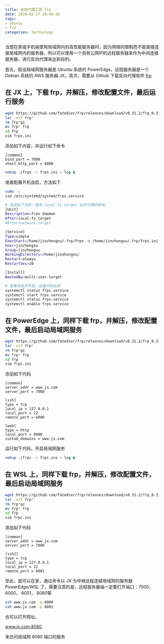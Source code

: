 ```yaml
---
title: 反向代理工具 frp
date: 2020-02-17 10:49:30
tags:
- ubuntu
- frp
categories: technology
---
```


当想在家或手机端使用局域网内的高性能服务器时，因为网络的限制而不能直接连接局域网内的服务器，所以可以使用一个具有公网IP的远程服务器来作为中间连接服务器，进行反向代理来达到目的。

<!--more-->

首先，假设局域网服务器是 Ubuntu 系统的 PowerEdge，远程服务器是一个 Debian 系统的 AWS 服务器 JX，其次，需要从 Github 下载反向代理软件 [frp](https://github.com/fatedier/frp) 

## 在 JX 上，下载 frp，并解压，修改配置文件，最后运行服务

```bash
wget https://github.com/fatedier/frp/releases/download/v0.31.2/frp_0.31.2_linux_amd64.tar.gz
tar -xzf frp*
rm frp*gz
mv frp* frp
cd frp
vim frps.ini
```

添加如下内容，并运行如下命令

```shell
[common]
bind_port = 7000
vhost_http_port = 8080
```

```bash
nohup ./frps -c frps.ini > log &
```

或者配置开机自启，方法如下

```bash
sudo -i
vim /etc/systemd/system/frps.service

# 添加如下代码；使用 local-fs.target 似乎可预防掉线
[Unit]
Description=frps daemon
After=local-fs.target
#After=network.target

[Service]
Type=simple
ExecStart=/home/jinzhongxu/.frp/frps -c /home/jinzhongxu/.frp/frps.ini
User=jinzhongxu
Group=jinzhongxu
WorkingDirectory=/home/jinzhongxu/
Restart=always
RestartSec=10

[Install]
WantedBy=multi-user.target

# 查看状态并开启、设置开机自启
systemctl status frps.service
systemctl start frps.service
systemctl status frps.service
systemctl enable frps.service
```



## 在 PowerEdge 上，同样下载 frp，并解压，修改配置文件，最后启动局域网服务

```bash
wget https://github.com/fatedier/frp/releases/download/v0.31.2/frp_0.31.2_linux_amd64.tar.gz
tar -xzf frp*
rm frp*gz
mv frp* frp
cd frp
vim frpc.ini
```

添加如下代码

```shell
[common]
server_addr = www.jx.com
server_port = 7000

[ssh]
type = tcp
local_ip = 127.0.0.1
local_port = 22
remote_port = 6000

[web]
type = http
local_port = 8080
custom_domains = www.jx.com
```

运行如下代码，开启局域网服务

```bash
nohup ./frpc -c frpc.ini > log &
```

## 在 WSL 上，同样下载 frp，并解压，修改配置文件，最后启动局域网服务

```bash
wget https://github.com/fatedier/frp/releases/download/v0.31.2/frp_0.31.2_linux_amd64.tar.gz
tar -xzf frp*
rm frp*gz
mv frp* frp
cd frp
vim frpc.ini
```

添加如下代码

```shell
[common]
server_addr = www.jx.com
server_port = 7000

[ssh2]
type = tcp
local_ip = 127.0.0.1
local_port = 22
remote_port = 6001
```

至此，就可以在家，通过命令以 JX 为中继远程连接局域网的服务器 PowerEdge/WSL 了，需要注意的是，远程服务器端一定要打开端口：7000， 6000， 6001， 8080等

```bash
ssh www.jx.com -p 6000
ssh www.jx.com -p 6001
```

也可以打开网址，

www.jx.com:8080

来访问局域网 8080 端口的服务